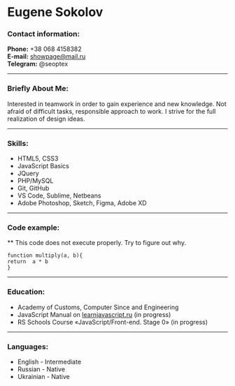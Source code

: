 Eugene Sokolov
===============

### Contact information:[](#contact-information)

**Phone:** +38 068 4158382  
**E-mail:** showpage@mail.ru  
**Telegram:** @seoptex 


* * *

### Briefly About Me:[](#briefly-about-me)

Interested in teamwork in order to gain experience and new knowledge. Not afraid of difficult tasks, responsible approach to work.
I strive for the full realization of design ideas.

* * *

### Skills:[](#skills)

*   HTML5, CSS3
*   JavaScript Basics
*   JQuery
*   PHP/MySQL
*   Git, GitHub
*   VS Code, Sublime, Netbeans
*   Adobe Photoshop, Sketch, Figma, Adobe XD

* * *

### Code example:[](#code-example)

** This code does not execute properly. Try to figure out why.

    function multiply(a, b){ 
	return  a * b
	}
    

* * *

### Education:[](#education)

*   Academy of Customs, Computer Since and Engineering
*   JavaScript Manual on [learnjavascript.ru](https://learn.javascript.ru/) (in progress)
*   RS Schools Course «JavaScript/Front-end. Stage 0» (in progress)

* * *

### Languages:[](#languages)

*   English - Intermediate
*   Russian - Native
*   Ukrainian - Native

